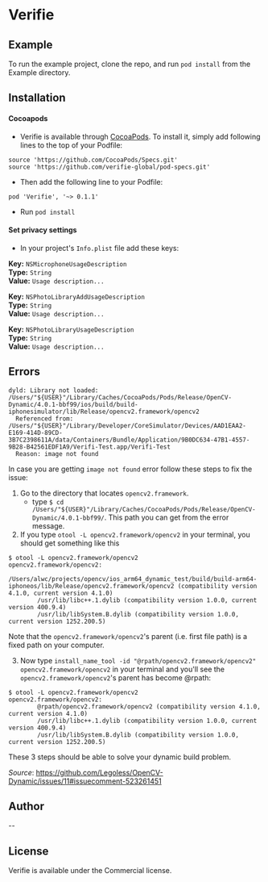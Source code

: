 # Verifie
## Example

To run the example project, clone the repo, and run `pod install` from the Example directory.

## Installation

#### Cocoapods
- Verifie is available through [CocoaPods](https://cocoapods.org). To install it, simply add following lines to the top of your Podfile:

```
source 'https://github.com/CocoaPods/Specs.git'
source 'https://github.com/verifie-global/pod-specs.git'
```

- Then add the following line to your Podfile:

```pod 'Verifie', '~> 0.1.1'```

- Run `pod install`


#### Set privacy settings
- In your project's `Info.plist` file add these keys:  

**Key:** `NSMicrophoneUsageDescription`  
**Type:** `String`  
**Value:** `Usage description...`

**Key:** `NSPhotoLibraryAddUsageDescription`  
**Type:** `String`  
**Value:** `Usage description...`

**Key:** `NSPhotoLibraryUsageDescription`  
**Type:** `String`  
**Value:** `Usage description...`


## Errors
```
dyld: Library not loaded: /Users/"${USER}"/Library/Caches/CocoaPods/Pods/Release/OpenCV-Dynamic/4.0.1-bbf99/ios/build/build-iphonesimulator/lib/Release/opencv2.framework/opencv2
  Referenced from: /Users/"${USER}"/Library/Developer/CoreSimulator/Devices/AAD1EAA2-E169-414D-89CD-3B7C2398611A/data/Containers/Bundle/Application/9B0DC634-47B1-4557-9B28-B42561EDF1A9/Verifi-Test.app/Verifi-Test
  Reason: image not found
```

In case you are getting `image not found` error follow these steps to fix the issue:

1. Go to the directory that locates `opencv2.framework`.
    - type `$ cd /Users/"${USER}"/Library/Caches/CocoaPods/Pods/Release/OpenCV-Dynamic/4.0.1-bbf99/`. This path you can get from the error message.
1. If you type `otool -L opencv2.framework/opencv2` in your terminal, you should get something like this
``` 
$ otool -L opencv2.framework/opencv2
opencv2.framework/opencv2:
        /Users/alwc/projects/opencv/ios_arm64_dynamic_test/build/build-arm64-iphoneos/lib/Release/opencv2.framework/opencv2 (compatibility version 4.1.0, current version 4.1.0)
        /usr/lib/libc++.1.dylib (compatibility version 1.0.0, current version 400.9.4)
        /usr/lib/libSystem.B.dylib (compatibility version 1.0.0, current version 1252.200.5)
```
Note that the `opencv2.framework/opencv2`'s parent (i.e. first file path) is a fixed path on your computer.

3. Now type 
`install_name_tool -id "@rpath/opencv2.framework/opencv2" opencv2.framework/opencv2` in your terminal and you'll see the `opencv2.framework/opencv2`'s parent has become @rpath:
```
$ otool -L opencv2.framework/opencv2 
opencv2.framework/opencv2:
        @rpath/opencv2.framework/opencv2 (compatibility version 4.1.0, current version 4.1.0)
        /usr/lib/libc++.1.dylib (compatibility version 1.0.0, current version 400.9.4)
        /usr/lib/libSystem.B.dylib (compatibility version 1.0.0, current version 1252.200.5)
```
These 3 steps should be able to solve your dynamic build problem.

*Source*: https://github.com/Legoless/OpenCV-Dynamic/issues/11#issuecomment-523261451


## Author
--

## License

Verifie is available under the Commercial license.
